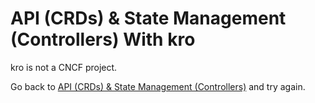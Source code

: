 # API (CRDs) & State Management (Controllers) With kro

kro is not a CNCF project.

Go back to [API (CRDs) & State Management (Controllers)](README.md) and try again.
